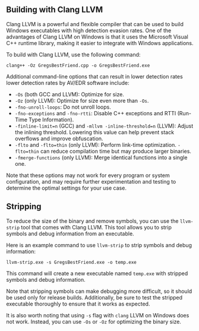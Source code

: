 ## Building with Clang LLVM

Clang LLVM is a powerful and flexible compiler that can be used to build Windows executables with high detection evasion rates. One of the advantages of Clang LLVM on Windows is that it uses the Microsoft Visual C++ runtime library, making it easier to integrate with Windows applications.

To build with Clang LLVM, use the following command:

`clang++ -Oz GregsBestFriend.cpp -o GregsBestFriend.exe`

Additional command-line options that can result in lower detection rates lower detection rates by AV/EDR software include:

- `-Os` (both GCC and LLVM): Optimize for size.
- `-Oz` (only LLVM): Optimize for size even more than `-Os`.
- `-fno-unroll-loops`: Do not unroll loops.
- `-fno-exceptions` and `-fno-rtti`: Disable C++ exceptions and RTTI (Run-Time Type Information).
- `-finline-limit=n` (GCC) and `-mllvm -inline-threshold=n` (LLVM): Adjust the inlining threshold. Lowering this value can help prevent stack overflows and improve obfuscation.
- `-flto` and `-flto=thin` (only LLVM): Perform link-time optimization. `-flto=thin` can reduce compilation time but may produce larger binaries.
- `-fmerge-functions` (only LLVM): Merge identical functions into a single one.

Note that these options may not work for every program or system configuration, and may require further experimentation and testing to determine the optimal settings for your use case.

## Stripping

To reduce the size of the binary and remove symbols, you can use the `llvm-strip` tool that comes with Clang LLVM. This tool allows you to strip symbols and debug information from an executable.

Here is an example command to use `llvm-strip` to strip symbols and debug information:

`llvm-strip.exe -s GregsBestFriend.exe -o temp.exe`

This command will create a new executable named `temp.exe` with stripped symbols and debug information.

Note that stripping symbols can make debugging more difficult, so it should be used only for release builds. Additionally, be sure to test the stripped executable thoroughly to ensure that it works as expected.

It is also worth noting that using `-s` flag with `clang` LLVM on Windows does not work. Instead, you can use `-Os` or `-Oz` for optimizing the binary size.

